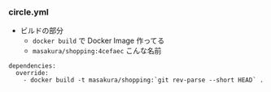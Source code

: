 ### circle.yml
* ビルドの部分
  - `docker build` で Docker Image 作ってる
  - `masakura/shopping:4cefaec` こんな名前
  
```
dependencies:
  override:
    - docker build -t masakura/shopping:`git rev-parse --short HEAD` .
```
